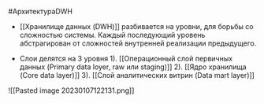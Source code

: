 #АрхитектураDWH 

* [[Хранилище данных (DWH)]] разбивается на уровни, для борьбы со сложностью системы. Каждый последующий уровень абстрагирован от сложностей внутренней реализации предыдущего.

* Слои делятся на 3 уровня
	1).  [[Операционный слой первичных данных (Primary data loyer, raw или staging)]]
	2).  [[Ядро хранилища (Core data layer)]]
	3). [[Слой аналитических витрин (Data mart layer)]]


![[Pasted image 20230107122131.png]]